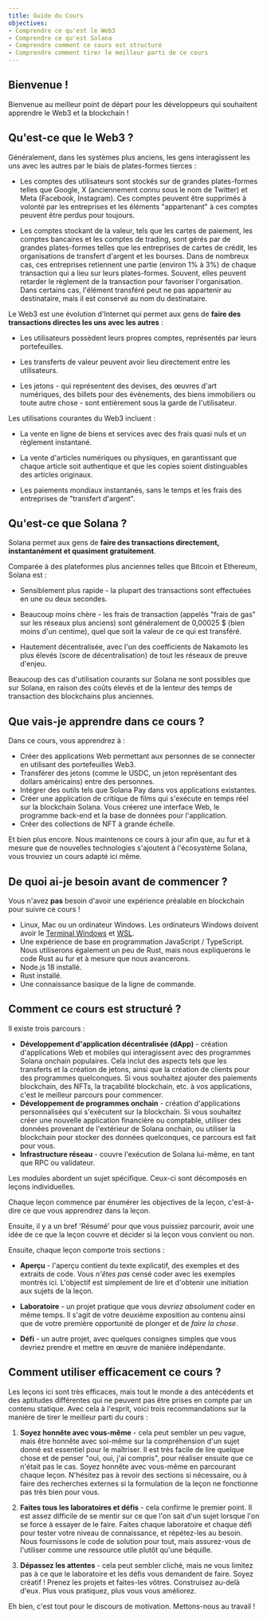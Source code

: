 ```yaml
---
title: Guide du Cours
objectives:
- Comprendre ce qu'est le Web3
- Comprendre ce qu'est Solana
- Comprendre comment ce cours est structuré
- Comprendre comment tirer le meilleur parti de ce cours
---
```


## Bienvenue !

Bienvenue au meilleur point de départ pour les développeurs qui souhaitent apprendre le Web3 et la blockchain !

## Qu'est-ce que le Web3 ?

Généralement, dans les systèmes plus anciens, les gens interagissent les uns avec les autres par le biais de plates-formes tierces :

- Les comptes des utilisateurs sont stockés sur de grandes plates-formes telles que Google, X (anciennement connu sous le nom de Twitter) et Meta (Facebook, Instagram). Ces comptes peuvent être supprimés à volonté par les entreprises et les éléments "appartenant" à ces comptes peuvent être perdus pour toujours.

- Les comptes stockant de la valeur, tels que les cartes de paiement, les comptes bancaires et les comptes de trading, sont gérés par de grandes plates-formes telles que les entreprises de cartes de crédit, les organisations de transfert d'argent et les bourses. Dans de nombreux cas, ces entreprises retiennent une partie (environ 1% à 3%) de chaque transaction qui a lieu sur leurs plates-formes. Souvent, elles peuvent retarder le règlement de la transaction pour favoriser l'organisation. Dans certains cas, l'élément transféré peut ne pas appartenir au destinataire, mais il est conservé au nom du destinataire.

Le Web3 est une évolution d'Internet qui permet aux gens de **faire des transactions directes les uns avec les autres** :

- Les utilisateurs possèdent leurs propres comptes, représentés par leurs portefeuilles.

- Les transferts de valeur peuvent avoir lieu directement entre les utilisateurs.

- Les jetons - qui représentent des devises, des œuvres d'art numériques, des billets pour des événements, des biens immobiliers ou toute autre chose - sont entièrement sous la garde de l'utilisateur.

Les utilisations courantes du Web3 incluent :

- La vente en ligne de biens et services avec des frais quasi nuls et un règlement instantané.

- La vente d'articles numériques ou physiques, en garantissant que chaque article soit authentique et que les copies soient distinguables des articles originaux.

- Les paiements mondiaux instantanés, sans le temps et les frais des entreprises de "transfert d'argent".

## Qu'est-ce que Solana ?

Solana permet aux gens de **faire des transactions directement, instantanément et quasiment gratuitement**.

Comparée à des plateformes plus anciennes telles que Bitcoin et Ethereum, Solana est :

- Sensiblement plus rapide - la plupart des transactions sont effectuées en une ou deux secondes.

- Beaucoup moins chère - les frais de transaction (appelés "frais de gas" sur les réseaux plus anciens) sont généralement de 0,00025 $ (bien moins d'un centime), quel que soit la valeur de ce qui est transféré.

- Hautement décentralisée, avec l'un des coefficients de Nakamoto les plus élevés (score de décentralisation) de tout les réseaux de preuve d'enjeu.

Beaucoup des cas d'utilisation courants sur Solana ne sont possibles que sur Solana, en raison des coûts élevés et de la lenteur des temps de transaction des blockchains plus anciennes.

## Que vais-je apprendre dans ce cours ?

Dans ce cours, vous apprendrez à :

- Créer des applications Web permettant aux personnes de se connecter en utilisant des portefeuilles Web3.
- Transférer des jetons (comme le USDC, un jeton représentant des dollars américains) entre des personnes.
- Intégrer des outils tels que Solana Pay dans vos applications existantes.
- Créer une application de critique de films qui s'exécute en temps réel sur la blockchain Solana. Vous créerez une interface Web, le programme back-end et la base de données pour l'application.
- Créer des collections de NFT à grande échelle.

Et bien plus encore. Nous maintenons ce cours à jour afin que, au fur et à mesure que de nouvelles technologies s'ajoutent à l'écosystème Solana, vous trouviez un cours adapté ici même.

## De quoi ai-je besoin avant de commencer ?

Vous n'avez **pas** besoin d'avoir une expérience préalable en blockchain pour suivre ce cours !

- Linux, Mac ou un ordinateur Windows.
  Les ordinateurs Windows doivent avoir le [Terminal Windows](https://aka.ms/terminal) et [WSL](https://learn.microsoft.com/en-us/windows/wsl/).
- Une expérience de base en programmation JavaScript / TypeScript. Nous utiliserons également un peu de Rust, mais nous expliquerons le code Rust au fur et à mesure que nous avancerons.
- Node.js 18 installé.
- Rust installé.
- Une connaissance basique de la ligne de commande.

## Comment ce cours est structuré ?

Il existe trois parcours :
 - **Développement d'application décentralisée (dApp)** - création d'applications Web et mobiles qui interagissent avec des programmes Solana onchain populaires. Cela inclut des aspects tels que les transferts et la création de jetons, ainsi que la création de clients pour des programmes quelconques. Si vous souhaitez ajouter des paiements blockchain, des NFTs, la traçabilité blockchain, etc. à vos applications, c'est le meilleur parcours pour commencer.
 - **Développement de programmes onchain** - création d'applications personnalisées qui s'exécutent sur la blockchain. Si vous souhaitez créer une nouvelle application financière ou comptable, utiliser des données provenant de l'extérieur de Solana onchain, ou utiliser la blockchain pour stocker des données quelconques, ce parcours est fait pour vous.
 - **Infrastructure réseau** - couvre l'exécution de Solana lui-même, en tant que RPC ou validateur.

Les modules abordent un sujet spécifique. Ceux-ci sont décomposés en leçons individuelles.

Chaque leçon commence par énumérer les objectives de la leçon, c'est-à-dire ce que vous apprendrez dans la leçon.

Ensuite, il y a un bref 'Résumé' pour que vous puissiez parcourir, avoir une idée de ce que la leçon couvre et décider si la leçon vous convient ou non.

Ensuite, chaque leçon comporte trois sections :

- **Aperçu** - l'aperçu contient du texte explicatif, des exemples et des extraits de code. Vous _n'êtes pas_ censé coder avec les exemples montrés ici. L'objectif est simplement de lire et d'obtenir une initiation aux sujets de la leçon.

- **Laboratoire** - un projet pratique que vous _devriez absolument_ coder en même temps. Il s'agit de votre deuxième exposition au contenu ainsi que de votre première opportunité de plonger et de _faire la chose_.

- **Défi** - un autre projet, avec quelques consignes simples que vous devriez prendre et mettre en œuvre de manière indépendante.

## Comment utiliser efficacement ce cours ?

Les leçons ici sont très efficaces, mais tout le monde a des antécédents et des aptitudes différentes qui ne peuvent pas être prises en compte par un contenu statique. Avec cela à l'esprit, voici trois recommandations sur la manière de tirer le meilleur parti du cours :

1. **Soyez honnête avec vous-même** - cela peut sembler un peu vague, mais être honnête avec soi-même sur la compréhension d'un sujet donné est essentiel pour le maîtriser. Il est très facile de lire quelque chose et de penser "oui, oui, j'ai compris", pour réaliser ensuite que ce n'était pas le cas. Soyez honnête avec vous-même en parcourant chaque leçon. N'hésitez pas à revoir des sections si nécessaire, ou à faire des recherches externes si la formulation de la leçon ne fonctionne pas très bien pour vous.

2. **Faites tous les laboratoires et défis** - cela confirme le premier point. Il est assez difficile de se mentir sur ce que l'on sait d'un sujet lorsque l'on se force à essayer de le faire. Faites chaque laboratoire et chaque défi pour tester votre niveau de connaissance, et répétez-les au besoin. Nous fournissons le code de solution pour tout, mais assurez-vous de l'utiliser comme une ressource utile plutôt qu'une béquille.

3. **Dépassez les attentes** - cela peut sembler cliché, mais ne vous limitez pas à ce que le laboratoire et les défis vous demandent de faire. Soyez créatif ! Prenez les projets et faites-les vôtres. Construisez au-delà d'eux. Plus vous pratiquez, plus vous vous améliorez.

Eh bien, c'est tout pour le discours de motivation. Mettons-nous au travail !